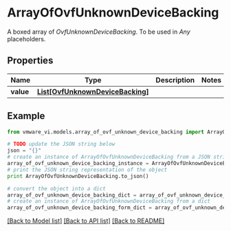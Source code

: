 # ArrayOfOvfUnknownDeviceBacking

A boxed array of *OvfUnknownDeviceBacking*. To be used in *Any* placeholders. 

## Properties
Name | Type | Description | Notes
------------ | ------------- | ------------- | -------------
**value** | [**List[OvfUnknownDeviceBacking]**](OvfUnknownDeviceBacking.md) |  | 

## Example

```python
from vmware_vi.models.array_of_ovf_unknown_device_backing import ArrayOfOvfUnknownDeviceBacking

# TODO update the JSON string below
json = "{}"
# create an instance of ArrayOfOvfUnknownDeviceBacking from a JSON string
array_of_ovf_unknown_device_backing_instance = ArrayOfOvfUnknownDeviceBacking.from_json(json)
# print the JSON string representation of the object
print ArrayOfOvfUnknownDeviceBacking.to_json()

# convert the object into a dict
array_of_ovf_unknown_device_backing_dict = array_of_ovf_unknown_device_backing_instance.to_dict()
# create an instance of ArrayOfOvfUnknownDeviceBacking from a dict
array_of_ovf_unknown_device_backing_form_dict = array_of_ovf_unknown_device_backing.from_dict(array_of_ovf_unknown_device_backing_dict)
```
[[Back to Model list]](../README.md#documentation-for-models) [[Back to API list]](../README.md#documentation-for-api-endpoints) [[Back to README]](../README.md)


